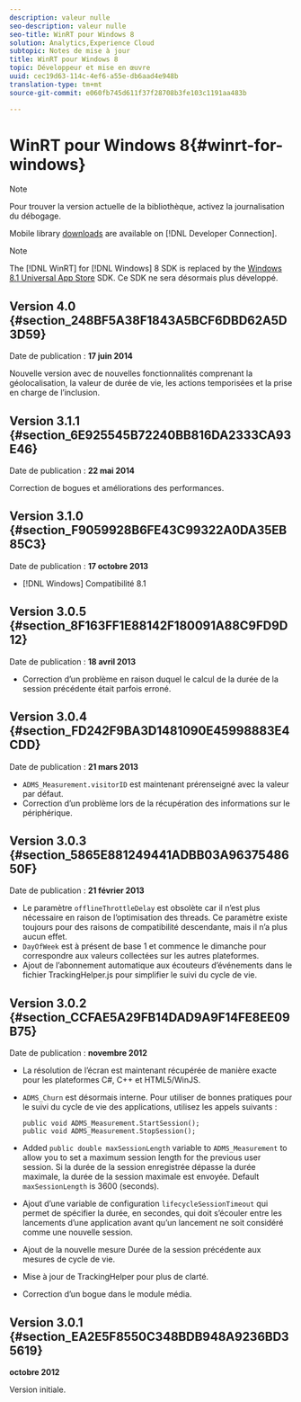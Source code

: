 ```yaml
---
description: valeur nulle
seo-description: valeur nulle
seo-title: WinRT pour Windows 8
solution: Analytics,Experience Cloud
subtopic: Notes de mise à jour
title: WinRT pour Windows 8
topic: Développeur et mise en œuvre
uuid: cec19d63-114c-4ef6-a55e-db6aad4e948b
translation-type: tm+mt
source-git-commit: e060fb745d611f37f28708b3fe103c1191aa483b

---
```



# WinRT pour Windows 8{#winrt-for-windows}

>[!NOTE]
>
>Pour trouver la version actuelle de la bibliothèque, activez la journalisation du débogage.

Mobile library [downloads](https://marketing.adobe.com/developer/get-started/mobile/c-measuring-mobile-applications) are available on [!DNL Developer Connection].

>[!NOTE]
>
>The [!DNL WinRT] for [!DNL Windows] 8 SDK is replaced by the [Windows 8.1 Universal App Store](../appmeasurement-release-notes/c-release-notes-winu.md#concept_79EEB87B0FEC4F6DB11BE8ED417A970E) SDK. Ce SDK ne sera désormais plus développé.

## Version 4.0 {#section_248BF5A38F1843A5BCF6DBD62A5D3D59}

Date de publication : **17 juin 2014**

Nouvelle version avec de nouvelles fonctionnalités comprenant la géolocalisation, la valeur de durée de vie, les actions temporisées et la prise en charge de l’inclusion.

## Version 3.1.1 {#section_6E925545B72240BB816DA2333CA93E46}

Date de publication : **22 mai 2014**

Correction de bogues et améliorations des performances.

## Version 3.1.0 {#section_F9059928B6FE43C99322A0DA35EB85C3}

Date de publication : **17 octobre 2013**

* [!DNL Windows] Compatibilité 8.1

## Version 3.0.5 {#section_8F163FF1E88142F180091A88C9FD9D12}

Date de publication : **18 avril 2013**

* Correction d’un problème en raison duquel le calcul de la durée de la session précédente était parfois erroné.

## Version 3.0.4 {#section_FD242F9BA3D1481090E45998883E4CDD}

Date de publication : **21 mars 2013**

* `ADMS_Measurement.visitorID` est maintenant prérenseigné avec la valeur par défaut.
* Correction d’un problème lors de la récupération des informations sur le périphérique.

## Version 3.0.3 {#section_5865E881249441ADBB03A9637548650F}

Date de publication : **21 février 2013**

* Le paramètre `offlineThrottleDelay` est obsolète car il n’est plus nécessaire en raison de l’optimisation des threads. Ce paramètre existe toujours pour des raisons de compatibilité descendante, mais il n’a plus aucun effet.
* `DayOfWeek` est à présent de base 1 et commence le dimanche pour correspondre aux valeurs collectées sur les autres plateformes.
* Ajout de l’abonnement automatique aux écouteurs d’événements dans le fichier TrackingHelper.js pour simplifier le suivi du cycle de vie.

## Version 3.0.2 {#section_CCFAE5A29FB14DAD9A9F14FE8EE09B75}

Date de publication : **novembre 2012**

* La résolution de l’écran est maintenant récupérée de manière exacte pour les plateformes C#, C++ et HTML5/WinJS.
* `ADMS_Churn` est désormais interne. Pour utiliser de bonnes pratiques pour le suivi du cycle de vie des applications, utilisez les appels suivants :

   ```
   public void ADMS_Measurement.StartSession(); 
   public void ADMS_Measurement.StopSession();
   ```

* Added `public double maxSessionLength` variable to `ADMS_Measurement` to allow you to set a maximum session length for the previous user session. Si la durée de la session enregistrée dépasse la durée maximale, la durée de la session maximale est envoyée. Default `maxSessionLength` is 3600 (seconds).
* Ajout d’une variable de configuration `lifecycleSessionTimeout` qui permet de spécifier la durée, en secondes, qui doit s’écouler entre les lancements d’une application avant qu’un lancement ne soit considéré comme une nouvelle session.
* Ajout de la nouvelle mesure Durée de la session précédente aux mesures de cycle de vie.
* Mise à jour de TrackingHelper pour plus de clarté.
* Correction d’un bogue dans le module média.

## Version 3.0.1 {#section_EA2E5F8550C348BDB948A9236BD35619}

**octobre 2012**

Version initiale.
